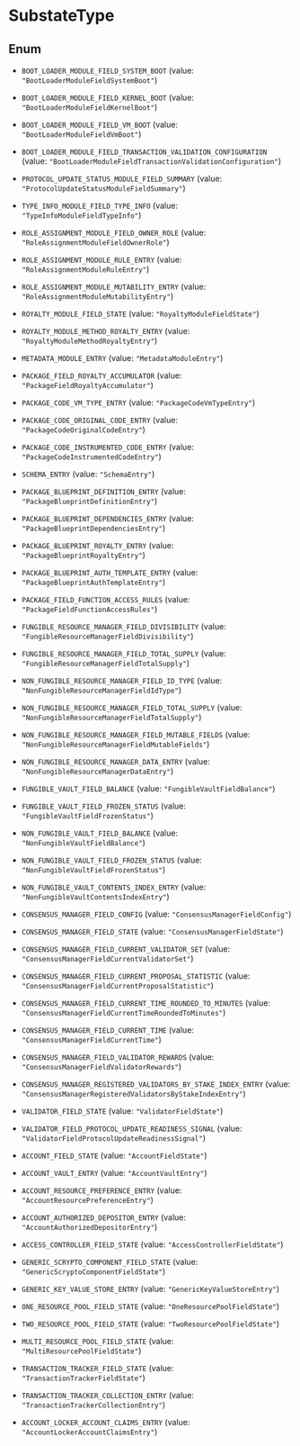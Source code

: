

# SubstateType

## Enum


* `BOOT_LOADER_MODULE_FIELD_SYSTEM_BOOT` (value: `"BootLoaderModuleFieldSystemBoot"`)

* `BOOT_LOADER_MODULE_FIELD_KERNEL_BOOT` (value: `"BootLoaderModuleFieldKernelBoot"`)

* `BOOT_LOADER_MODULE_FIELD_VM_BOOT` (value: `"BootLoaderModuleFieldVmBoot"`)

* `BOOT_LOADER_MODULE_FIELD_TRANSACTION_VALIDATION_CONFIGURATION` (value: `"BootLoaderModuleFieldTransactionValidationConfiguration"`)

* `PROTOCOL_UPDATE_STATUS_MODULE_FIELD_SUMMARY` (value: `"ProtocolUpdateStatusModuleFieldSummary"`)

* `TYPE_INFO_MODULE_FIELD_TYPE_INFO` (value: `"TypeInfoModuleFieldTypeInfo"`)

* `ROLE_ASSIGNMENT_MODULE_FIELD_OWNER_ROLE` (value: `"RoleAssignmentModuleFieldOwnerRole"`)

* `ROLE_ASSIGNMENT_MODULE_RULE_ENTRY` (value: `"RoleAssignmentModuleRuleEntry"`)

* `ROLE_ASSIGNMENT_MODULE_MUTABILITY_ENTRY` (value: `"RoleAssignmentModuleMutabilityEntry"`)

* `ROYALTY_MODULE_FIELD_STATE` (value: `"RoyaltyModuleFieldState"`)

* `ROYALTY_MODULE_METHOD_ROYALTY_ENTRY` (value: `"RoyaltyModuleMethodRoyaltyEntry"`)

* `METADATA_MODULE_ENTRY` (value: `"MetadataModuleEntry"`)

* `PACKAGE_FIELD_ROYALTY_ACCUMULATOR` (value: `"PackageFieldRoyaltyAccumulator"`)

* `PACKAGE_CODE_VM_TYPE_ENTRY` (value: `"PackageCodeVmTypeEntry"`)

* `PACKAGE_CODE_ORIGINAL_CODE_ENTRY` (value: `"PackageCodeOriginalCodeEntry"`)

* `PACKAGE_CODE_INSTRUMENTED_CODE_ENTRY` (value: `"PackageCodeInstrumentedCodeEntry"`)

* `SCHEMA_ENTRY` (value: `"SchemaEntry"`)

* `PACKAGE_BLUEPRINT_DEFINITION_ENTRY` (value: `"PackageBlueprintDefinitionEntry"`)

* `PACKAGE_BLUEPRINT_DEPENDENCIES_ENTRY` (value: `"PackageBlueprintDependenciesEntry"`)

* `PACKAGE_BLUEPRINT_ROYALTY_ENTRY` (value: `"PackageBlueprintRoyaltyEntry"`)

* `PACKAGE_BLUEPRINT_AUTH_TEMPLATE_ENTRY` (value: `"PackageBlueprintAuthTemplateEntry"`)

* `PACKAGE_FIELD_FUNCTION_ACCESS_RULES` (value: `"PackageFieldFunctionAccessRules"`)

* `FUNGIBLE_RESOURCE_MANAGER_FIELD_DIVISIBILITY` (value: `"FungibleResourceManagerFieldDivisibility"`)

* `FUNGIBLE_RESOURCE_MANAGER_FIELD_TOTAL_SUPPLY` (value: `"FungibleResourceManagerFieldTotalSupply"`)

* `NON_FUNGIBLE_RESOURCE_MANAGER_FIELD_ID_TYPE` (value: `"NonFungibleResourceManagerFieldIdType"`)

* `NON_FUNGIBLE_RESOURCE_MANAGER_FIELD_TOTAL_SUPPLY` (value: `"NonFungibleResourceManagerFieldTotalSupply"`)

* `NON_FUNGIBLE_RESOURCE_MANAGER_FIELD_MUTABLE_FIELDS` (value: `"NonFungibleResourceManagerFieldMutableFields"`)

* `NON_FUNGIBLE_RESOURCE_MANAGER_DATA_ENTRY` (value: `"NonFungibleResourceManagerDataEntry"`)

* `FUNGIBLE_VAULT_FIELD_BALANCE` (value: `"FungibleVaultFieldBalance"`)

* `FUNGIBLE_VAULT_FIELD_FROZEN_STATUS` (value: `"FungibleVaultFieldFrozenStatus"`)

* `NON_FUNGIBLE_VAULT_FIELD_BALANCE` (value: `"NonFungibleVaultFieldBalance"`)

* `NON_FUNGIBLE_VAULT_FIELD_FROZEN_STATUS` (value: `"NonFungibleVaultFieldFrozenStatus"`)

* `NON_FUNGIBLE_VAULT_CONTENTS_INDEX_ENTRY` (value: `"NonFungibleVaultContentsIndexEntry"`)

* `CONSENSUS_MANAGER_FIELD_CONFIG` (value: `"ConsensusManagerFieldConfig"`)

* `CONSENSUS_MANAGER_FIELD_STATE` (value: `"ConsensusManagerFieldState"`)

* `CONSENSUS_MANAGER_FIELD_CURRENT_VALIDATOR_SET` (value: `"ConsensusManagerFieldCurrentValidatorSet"`)

* `CONSENSUS_MANAGER_FIELD_CURRENT_PROPOSAL_STATISTIC` (value: `"ConsensusManagerFieldCurrentProposalStatistic"`)

* `CONSENSUS_MANAGER_FIELD_CURRENT_TIME_ROUNDED_TO_MINUTES` (value: `"ConsensusManagerFieldCurrentTimeRoundedToMinutes"`)

* `CONSENSUS_MANAGER_FIELD_CURRENT_TIME` (value: `"ConsensusManagerFieldCurrentTime"`)

* `CONSENSUS_MANAGER_FIELD_VALIDATOR_REWARDS` (value: `"ConsensusManagerFieldValidatorRewards"`)

* `CONSENSUS_MANAGER_REGISTERED_VALIDATORS_BY_STAKE_INDEX_ENTRY` (value: `"ConsensusManagerRegisteredValidatorsByStakeIndexEntry"`)

* `VALIDATOR_FIELD_STATE` (value: `"ValidatorFieldState"`)

* `VALIDATOR_FIELD_PROTOCOL_UPDATE_READINESS_SIGNAL` (value: `"ValidatorFieldProtocolUpdateReadinessSignal"`)

* `ACCOUNT_FIELD_STATE` (value: `"AccountFieldState"`)

* `ACCOUNT_VAULT_ENTRY` (value: `"AccountVaultEntry"`)

* `ACCOUNT_RESOURCE_PREFERENCE_ENTRY` (value: `"AccountResourcePreferenceEntry"`)

* `ACCOUNT_AUTHORIZED_DEPOSITOR_ENTRY` (value: `"AccountAuthorizedDepositorEntry"`)

* `ACCESS_CONTROLLER_FIELD_STATE` (value: `"AccessControllerFieldState"`)

* `GENERIC_SCRYPTO_COMPONENT_FIELD_STATE` (value: `"GenericScryptoComponentFieldState"`)

* `GENERIC_KEY_VALUE_STORE_ENTRY` (value: `"GenericKeyValueStoreEntry"`)

* `ONE_RESOURCE_POOL_FIELD_STATE` (value: `"OneResourcePoolFieldState"`)

* `TWO_RESOURCE_POOL_FIELD_STATE` (value: `"TwoResourcePoolFieldState"`)

* `MULTI_RESOURCE_POOL_FIELD_STATE` (value: `"MultiResourcePoolFieldState"`)

* `TRANSACTION_TRACKER_FIELD_STATE` (value: `"TransactionTrackerFieldState"`)

* `TRANSACTION_TRACKER_COLLECTION_ENTRY` (value: `"TransactionTrackerCollectionEntry"`)

* `ACCOUNT_LOCKER_ACCOUNT_CLAIMS_ENTRY` (value: `"AccountLockerAccountClaimsEntry"`)



